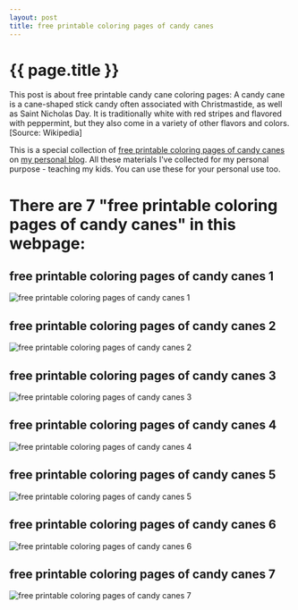 ```yaml
---
layout: post
title: free printable coloring pages of candy canes
---
```


{{ page.title }}
================

This post is about free printable candy cane coloring pages: A candy cane is a cane-shaped stick candy often associated with Christmastide, as well as Saint Nicholas Day. It is traditionally white with red stripes and flavored with peppermint, but they also come in a variety of other flavors and colors. [Source: Wikipedia]

This is a special collection of [free printable coloring pages of candy canes](https://coloring-pages.github.io/2021/12/27/free-printable-coloring-pages-of-candy-canes.html) on [my personal blog](https://coloring-pages.github.io/). All these materials I've collected for my personal purpose - teaching my kids. You can use these for your personal use too.

# **There are 7 "free printable coloring pages of candy canes" in this webpage:**

## free printable coloring pages of candy canes 1

![free printable coloring pages of candy canes 1](https://coloring-pages.github.io/coloring-pages/free-printable-coloring-pages-of-candy-canes-1.png)

<script async src="https://pagead2.googlesyndication.com/pagead/js/adsbygoogle.js?client=ca-pub-6753140515841889" crossorigin="anonymous"></script> <ins class="adsbygoogle" style="display:block" data-ad-format="autorelaxed" data-ad-client="ca-pub-6753140515841889" data-ad-slot="5405745125"></ins><script>(adsbygoogle = window.adsbygoogle || []).push({}); </script>

## free printable coloring pages of candy canes 2

![free printable coloring pages of candy canes 2](https://coloring-pages.github.io/coloring-pages/free-printable-coloring-pages-of-candy-canes-2.png)

## free printable coloring pages of candy canes 3

![free printable coloring pages of candy canes 3](https://coloring-pages.github.io/coloring-pages/free-printable-coloring-pages-of-candy-canes-3.png)

## free printable coloring pages of candy canes 4

![free printable coloring pages of candy canes 4](https://coloring-pages.github.io/coloring-pages/free-printable-coloring-pages-of-candy-canes-4.png)

## free printable coloring pages of candy canes 5

![free printable coloring pages of candy canes 5](https://coloring-pages.github.io/coloring-pages/free-printable-coloring-pages-of-candy-canes-5.png)

## free printable coloring pages of candy canes 6

![free printable coloring pages of candy canes 6](https://coloring-pages.github.io/coloring-pages/free-printable-coloring-pages-of-candy-canes-6.png)

## free printable coloring pages of candy canes 7

![free printable coloring pages of candy canes 7](https://coloring-pages.github.io/coloring-pages/free-printable-coloring-pages-of-candy-canes-7.png)

<script async src="https://pagead2.googlesyndication.com/pagead/js/adsbygoogle.js?client=ca-pub-6753140515841889" crossorigin="anonymous"></script> <ins class="adsbygoogle" style="display:block" data-ad-format="autorelaxed" data-ad-client="ca-pub-6753140515841889" data-ad-slot="5405745125"></ins><script>(adsbygoogle = window.adsbygoogle || []).push({}); </script>

